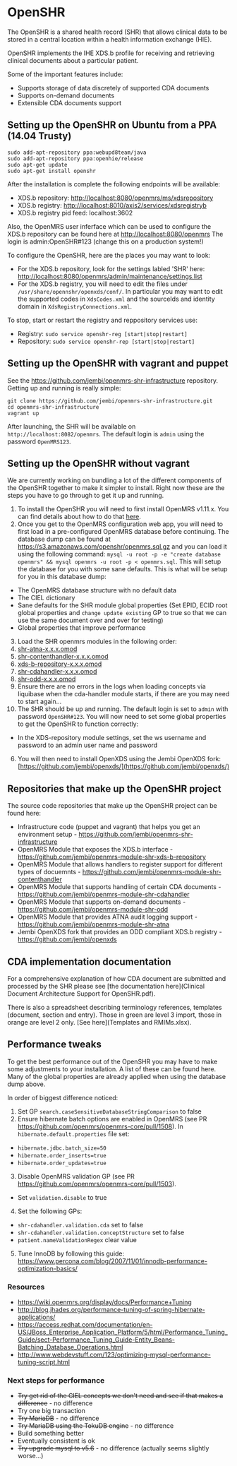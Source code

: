 # OpenSHR

The OpenSHR is a shared health record (SHR) that allows clinical data to be stored in a central location within a health information exchange (HIE).

OpenSHR implements the IHE XDS.b profile for receiving and retrieving clinical documents about a particular patient.

Some of the important features include:

* Supports storage of data discretely of supported CDA documents
* Supports on-demand documents
* Extensible CDA documents support

## Setting up the OpenSHR on Ubuntu from a PPA (14.04 Trusty)

```
sudo add-apt-repository ppa:webupd8team/java
sudo add-apt-repository ppa:openhie/release
sudo apt-get update
sudo apt-get install openshr
```

After the installation is complete the following endpoints will be available:
 * XDS.b repository: [http://localhost:8080/openmrs/ms/xdsrepository](http://localhost:8080/openmrs/ms/xdsrepository)
 * XDS.b registry: [http://localhost:8010/axis2/services/xdsregistryb](http://localhost:8010/axis2/services/xdsregistryb)
 * XDS.b registry pid feed: localhost:3602

Also, the OpenMRS user inferface which can be used to configure the XDS.b repository can be found here at [http://localhost:8080/openmrs](http://localhost:8080/openmrs) The login is admin:OpenSHR#123 (change this on a production system!)

To configure the OpenSHR, here are the places you may want to look:
 * For the XDS.b repository, look for the settings labled 'SHR' here: [http://localhost:8080/openmrs/admin/maintenance/settings.list](http://localhost:8080/openmrs/admin/maintenance/settings.list)
 * For the XDS.b registry, you will need to edit the files under `/usr/share/opennshr/openxds/conf/`. In particular you may want to edit the supported codes in `XdsCodes.xml` and the sourceIds and identity domain in `XdsRegistryConnections.xml`.

To stop, start or restart the registry and reppository services use:
 * Registry: `sudo service openshr-reg [start|stop|restart]`
 * Repository: `sudo service openshr-rep [start|stop|restart]`

## Setting up the OpenSHR with vagrant and puppet

See the https://github.com/jembi/openmrs-shr-infrastructure repository. Getting up and running is really simple:
```
git clone https://github.com/jembi/openmrs-shr-infrastructure.git
cd openmrs-shr-infrastructure
vagrant up
```
After launching, the SHR will be available on `http://localhost:8082/openmrs`. The default login is `admin` using the password `OpenMRS123`.

## Setting up the OpenSHR without vagrant

We are currently working on bundling a lot of the different components of the OpenSHR together to make it simpler to install. Right now these are the steps you have to go through to get it up and running.

1. To install the OpenSHR you will need to first install OpenMRS v1.11.x. You can find details about how to do that [here](https://wiki.openmrs.org/display/docs/Installing+OpenMRS).
2. Once you get to the OpenMRS configuration web app, you will need to first load in a pre-configured OpenMRS database before continuing. The database dump can be found at https://s3.amazonaws.com/openshr/openmrs.sql.gz and you can load it using the following command: `mysql -u root -p -e "create database openmrs" && mysql openmrs -u root -p < openmrs.sql`. This will setup the database for you with some sane defaults. This is what will be setup for you in this database dump:
  * The OpenMRS database structure with no default data
  * The CIEL dictionary
  * Sane defaults for the SHR module global properties (Set EPID, ECID root global properties and `change update existing` GP to true so that we can use the same document over and over for testing)
  * Global properties that improve performance
3. Load the SHR openmrs modules in the following order:
  1. [shr-atna-x.x.x.omod](https://github.com/jembi/openmrs-module-shr-atna/releases)
  2. [shr-contenthandler-x.x.x.omod](https://github.com/jembi/openmrs-module-shr-contenthandler/releases)
  3. [xds-b-repository-x.x.x.omod](https://github.com/jembi/openmrs-module-shr-xds-b-repository/releases)
  4. [shr-cdahandler-x.x.x.omod](https://github.com/jembi/openmrs-module-shr-cdahandler/releases)
  5. [shr-odd-x.x.x.omod](https://github.com/jembi/openmrs-module-shr-odd/releases)
4. Ensure there are no errors in the logs when loading concepts via liquibase when the cda-handler module starts, if there are you may need to start again...
5. The SHR should be up and running. The default login is set to `admin` with password `OpenSHR#123`. You will now need to set some global properties to get the OpenSHR to function correctly:
  * In the XDS-repository module settings, set the ws username and password to an admin user name and password
6. You will then need to install OpenXDS using the Jembi OpenXDS fork: [https://github.com/jembi/openxds/](https://github.com/jembi/openxds/)

## Repositories that make up the OpenSHR project

The source code repositories that make up the OpenSHR project can be found here:

* Infrastructure code (puppet and vagrant) that helps you get an environment setup - https://github.com/jembi/openmrs-shr-infrastructure
* OpenMRS Module that exposes the XDS.b interface - https://github.com/jembi/openmrs-module-shr-xds-b-repository
* OpenMRS Module that allows handlers to register support for different types of docuemnts - https://github.com/jembi/openmrs-module-shr-contenthandler
* OpenMRS Module that supports handling of certain CDA documents - https://github.com/jembi/openmrs-module-shr-cdahandler
* OpenMRS Module that supports on-demand documents - https://github.com/jembi/openmrs-module-shr-odd
* OpenMRS Module that provides ATNA audit logging support - https://github.com/jembi/openmrs-module-shr-atna
* Jembi OpenXDS fork that provides an ODD compliant XDS.b registry - https://github.com/jembi/openxds

## CDA implementation documentation

For a comprehensive explanation of how CDA document are submitted and processed by the SHR please see [the documentation here](Clinical Document Architecture Support for OpenSHR.pdf).

There is also a spreadsheet describing terminology references, templates (document, section and entry). Those in green are level 3 import, those in orange are level 2 only. [See here](Templates and RMIMs.xlsx).

## Performance tweaks

To get the best performance out of the OpenSHR you may have to make some adjustments to your installation. A list of these can be found here. Many of the global properties are already applied when using the database dump above.

In order of biggest difference noticed:

1. Set GP `search.caseSensitiveDatabaseStringComparison` to false
2. Ensure hibernate batch options are enabled in OpenMRS (see PR https://github.com/openmrs/openmrs-core/pull/1508). In `hibernate.default.properties` file set:
  * `hibernate.jdbc.batch_size=50`
  * `hibernate.order_inserts=true`
  * `hibernate.order_updates=true`
3. Disable OpenMRS validation GP (see PR https://github.com/openmrs/openmrs-core/pull/1503).
  * Set `validation.disable` to true
4. Set the following GPs:
  * `shr-cdahandler.validation.cda` set to false
  * `shr-cdahandler.validation.conceptStructure` set to false
  * `patient.nameValidationRegex` clear value
5. Tune InnoDB by following this guide:
https://www.percona.com/blog/2007/11/01/innodb-performance-optimization-basics/

### Resources

* https://wiki.openmrs.org/display/docs/Performance+Tuning
* http://blog.jhades.org/performance-tuning-of-spring-hibernate-applications/
* https://access.redhat.com/documentation/en-US/JBoss_Enterprise_Application_Platform/5/html/Performance_Tuning_Guide/sect-Performance_Tuning_Guide-Entity_Beans-Batching_Database_Operations.html
* http://www.webdevstuff.com/123/optimizing-mysql-performance-tuning-script.html

### Next steps for performance

* ~~Try get rid of the CIEL concepts we don't need and see if that makes a difference~~ - no difference
* Try one big transaction
* ~~Try MariaDB~~ - no difference
* ~~Try MariaDB using the TokuDB engine~~ - no difference
* Build something better
* Eventually consistent is ok
* ~~Try upgrade mysql to v5.6~~ - no difference (actually seems slightly worse...)
